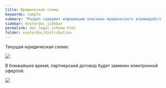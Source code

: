 ```yaml
---
title: Юридическая схема
keywords: sample
summary: "Раздел содержит информацию описание юридического взаимодействия с Эвотором"
sidebar: evotordoc_sidebar
permalink: doc_legal_scheme.html
folder: evotordoc/distribution
---
```


Текущая юридическая схема:

![](images/legal_now.png)

В ближайшее время, партнерский договор будет заменен электронной офертой:

![](images/legal_then.png)
